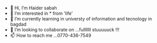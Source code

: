 - 👋 Hi, I’m Haider sabah
- 👀 I’m interested in * from 'life' 
- 🌱 I’m currently learning in universty of information and tecnology in bagdad
- 💞️ I’m looking to collaborate on ...fulllllll stuuuuuck !!!
- 📫 How to reach me ...0770-436-7549

<!---
Tetane0m/Tetane0m is a ✨ special ✨ repository because its `README.md` (this file) appears on your GitHub profile.
You can click the Preview link to take a look at your changes.
--->
